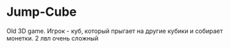 # Jump-Cube
Old 3D game. Игрок - куб, который прыгает  на другие кубики и собирает монетки. 2 лвл очень сложный
